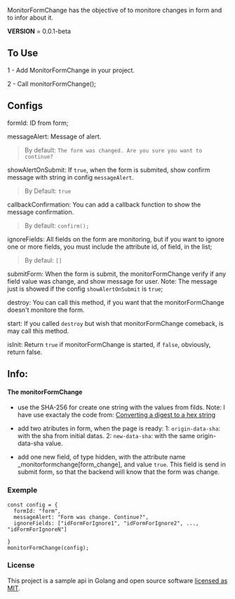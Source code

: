 MonitorFormChange has the objective of to monitore changes in form and to infor about it.

__VERSION__ = 0.0.1-beta

## To Use

1 - Add MonitorFormChange in your project.

2 - Call monitorFormChange();

## Configs

formId: ID from form;

messageAlert: Message of alert.
  > By default:
    `The form was changed. Are you sure you want to continue?`

showAlertOnSubmit: If `true`, when the form is submited, show confirm message with string in config `messageAlert`.
  > By Default: `true`

callbackConfirmation: You can add a callback function to show the message confirmation.
  > By default: `confirm();`

ignoreFields: All fields on the form are monitoring, but if you want to ignore one or more fields, you must include the attribute id, of field, in the list;
  > By defaul: `[]`

submitForm: When the form is submit, the monitorFormChange verify if any field value was change, and show message for user. Note: The message just is showed if the config `showAlertOnSubmit` is `true`;

destroy: You can call this method, if you want that the monitorFormChange doesn't monitore the form.

start: If you called `destroy` but wish that monitorFormChange comeback, is may call this method.


isInit: Return `true` if monitorFormChange is started, if `false`, obviously, return false.

## Info:
  #### The monitorFormChange

+ use the SHA-256 for create one string with the values from filds.
Note: I have use exactaly the code from: [Converting a digest to a hex string
](https://developer.mozilla.org/en-US/docs/Web/API/SubtleCrypto/digest#Converting_a_digest_to_a_hex_string)

* add two atributes in form, when the page is ready:
1: `origin-data-sha`: with the sha from initial datas.
2: `new-data-sha`: with the same origin-data-sha value.

* add one new field, of type hidden, with the attribute name _monitorformchange[form_change], and value `true`. This field is send in submit form, so that the backend will know that the form was change.


### Exemple

```
const config = {
  formId: "form",
  messageAlert: "Form was change. Continue?",
  ignoreFields: ["idFormForIgnore1", "idFormForIgnore2", ..., "idFormForIgnoreN"]

}
monitorFormChange(config);
```

### License

This project is a sample api in Golang and open source software [licensed as MIT](https://github.com/emersonassis/monitorFormChange/blob/master/LICENSE).

